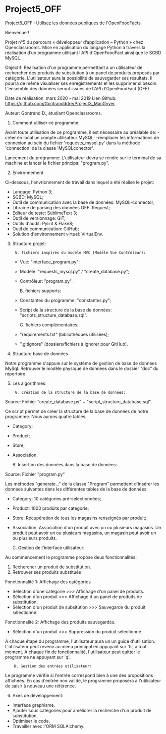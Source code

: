 # Project5_OFF

Project5_OFF : Utilisez les données publiques de l'OpenFoodFacts

Bienvenue !

Projet n°5 du parcours « développeur d’application – Python » chez Openclassrooms. Mise en application du langage Python à travers la réalisation d’un programme utilisant l'API d'OpenFoodFact ainsi que le SGBD MySQL.

Objectif:
Réalisation d'un programme permettant à un utilisateur de rechercher des produits de subsitution à un panel de produits proposés par catégorie. L'utilisateur aura la possibilité de sauvegarder ses résultats. Il pourra de même visualiser ses enregistrements et les supprimer si besoin. L'ensemble des données seront issues de l'API d'OpenFoodFact (OFF)


Date de réalisation: mars 2020 - mai 2019 Lien Github: https://github.com/Gontrandddre/Project3_MacGyver

Auteur: Gontrand D., étudiant Openclassrooms.


1. Comment utiliser ce programme:

Avant toute utilisation de ce programme, il est nécessaire au préalable de:
-créer en local un compte utilisateur MySQL;
-remplacer les informations de connexion au sein du fichier 'requests_mysql.py' dans la méthode 'connection' de la classe 'MySQLconector'.

Lancement du programme:
L'utilisateur devra se rendre sur le terminal de sa machine et lancer le fichier principal "program.py".

2. Environnement

Ci-dessous, l'envrionnement de travail dans lequel a été réalisé le projet:

   - Langage: Python 3;
   - SGBD: MySQL;
   - Outil de communication avec la base de données: MySQL-connector;
   - Librairie de parsing des données OFF: Request;
   - Editeur de teste: SublimeText 3;
   - Outil de versionnage: GIT;
   - Outils d'audit: Pylint & Flake8;
   - Outil de communication: GitHub;
   - Solution d'environnement virtuel: VirtualEnv.

3. Structure projet:

		A. fichiers inspirés du modéle MVC (Modèle Vue Contrôleur):
   
   - Vue: "interface_program.py";
   - Modèle: "requests_mysql.py" / "create_database.py";  
   - Contrôleur: "program.py".

		B. fichiers supports:
   
   - Constantes du programme: "constantes.py";
   - Script de la structure de la base de données: "scripts_structure_database.sql".

		C. fichiers complémentaires: 
   
   - "requirements.txt" (bibliothèques utilisées);
   - ".gitignore" (dossiers/fichiers à ignorer pour GitHub).

4. Structure base de données 

Notre programme s'appuie sur le système de gestion de base de données MySql.
Retrouver le modèle physique de données dans le dossier "doc" du répertoire.

5. Les algorithmes:

		A. Création de la structure de la base de données:

Source: Fichier "create_database.py" + "script_structure_database.sql".

Ce script permet de créer la structure de la base de données de notre programme. Nous aurons quatre tables:
   - Category;
   - Product;
   - Store;
   - Association.

		B. Insertion des données dans la base de données: 

Source: Fichier "program.py"

Les méthodes "generate..." de la classe "Program" permettent d'insérer les données suivantes dans les différentes tables de la base de données:
   - Category: 10 catégories pré-sélectionnées;
   - Product: 1000 produits par catégorie;
   - Store: Récupération de tous les magasins renseignés par produit;
   - Association: Association d'un produit avec un ou plusieurs magasins. Un produit peut avoir un ou plusieurs magasins, un magasin peut avoir un ou plusieurs produits.

		C. Gestion de l'interface utilisateur:

Au commencement le programme propose deux fonctionnalités:

1. Rechercher un produit de substitution.
2. Retrouver ses produits substitués

Fonctionnalité 1:
Affichage des catégories
- Sélection d'une catégorie >>> Affichage d'un panel de produits.
- Sélection d'un produit >>> Affichage d'un panel de produits de substitution.
- Sélection d'un produit de subsitution >>> Sauvegarde du produit sélectionné.

Fonctionnalité 2:
Affichage des produits sauvegardés.
- Sélection d'un produit >>> Suppression du produit sélectionné.

A chaque étape du programme, l'utilisateur aura un un guide d'utilisation.
L'utilisateur peut revenir au menu principal en appuyant sur 'h', à tout moment.
A chaque fin de fonctionnalité, l'utilisateur peut quitter le programme ne appuyant sur 'q'.

		D. Gestion des entrées utilisateur:

Le programme vérifie si l'entrée correspond bien à une des propositions affichées.
En cas d'entrée non valide, le programme proposera à l'utilisateur de saisir à nouveau une référence.

6. Axes de développement:

- Interface graphisme.
- Ajouter sous catégories pour améliorer la recherche d'un produit de substitution.
- Optimiser le code.
- Travailler avec l'ORM SQLAlchemy.
